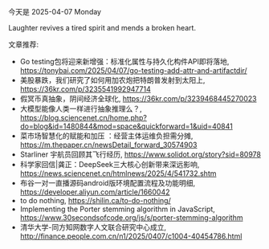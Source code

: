 今天是 2025-04-07 Monday

Laughter revives a tired spirit and mends a broken heart.

文章推荐:
- Go testing包将迎来新增强：标准化属性与持久化构件API即将落地, https://tonybai.com/2025/04/07/go-testing-add-attr-and-artifactdir/
- 美股暴跌，我们研究了如何用加农炮把特朗普发射到太阳上, https://36kr.com/p/3235541992947714
- 假冥币真抽象，阴间经济全球化, https://36kr.com/p/3239468445270023
- 大模型能像人类一样进行抽象推理么？, https://blog.sciencenet.cn/home.php?do=blog&id=1480844&mod=space&quickforward=1&uid=40841
- 菜市场智慧化的赋能和加压 ：经营主体运维负担需分摊, https://m.thepaper.cn/newsDetail_forward_30574903
- Starliner 宇航员回顾其飞行经历, https://www.solidot.org/story?sid=80978
- 科学家回信|龚正：DeepSeek三大核心创新带来深远影响, https://news.sciencenet.cn/htmlnews/2025/4/541732.shtm
- 布谷一对一直播源码android版环境配置流程及功能明细, https://developer.aliyun.com/article/1660042
- to do nothing, https://shilin.ca/to-do-nothing/
- Implementing the Porter stemming algorithm in JavaScript, https://www.30secondsofcode.org/js/s/porter-stemming-algorithm
- 清华大学-同方知网数字人文联合研究中心成立, http://finance.people.com.cn/n1/2025/0407/c1004-40454786.html
